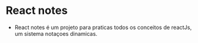# React notes

- React notes é um projeto para praticas todos os conceitos de reactJs, um sistema notaçoes dinamicas.
